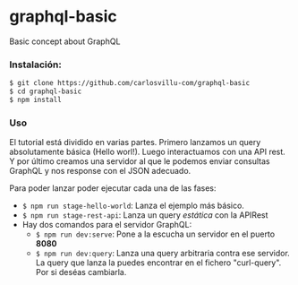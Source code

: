 # graphql-basic
Basic concept about GraphQL

### Instalación:

```bash
$ git clone https://github.com/carlosvillu-com/graphql-basic
$ cd graphql-basic
$ npm install
```

### Uso

El tutorial está dividido en varias partes. Primero lanzamos un query absolutamente básica (Hello worl!). Luego interactuamos con una API rest.
Y por último creamos una servidor al que le podemos enviar consultas GraphQL y nos response con el JSON adecuado.

Para poder lanzar poder ejecutar cada una de las fases:

* `$ npm run stage-hello-world`: Lanza el ejemplo más básico.
* `$ npm run stage-rest-api`: Lanza un query *estática* con la APIRest
* Hay dos comandos para el servidor GraphQL:
  * `$ npm run dev:serve`: Pone a la escucha un servidor en el puerto **8080**
  * `$ npm run dev:query`: Lanza una query arbitraria contra ese servidor. La query que lanza la puedes encontrar en el fichero "curl-query". Por si deséas cambiarla.

